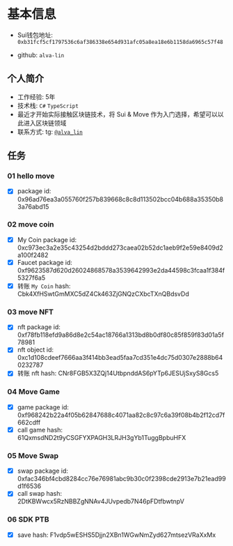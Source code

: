 # 基本信息

- Sui钱包地址: `0xb31fcf5cf1797536c6af386338e654d931afc05a8ea18e6b1158da6965c57f48`

- github: `alva-lin`

## 个人简介

- 工作经验: 5年
- 技术栈: `C#` `TypeScript`
- 最近才开始实际接触区块链技术，将 Sui & Move 作为入门选择，希望可以以此进入区块链领域
- 联系方式: tg: [`@alva_lin`](https://t.me/alva_lin)

## 任务

### 01 hello move

- [x] package id: 0x96ad76ea3a055760f257b839668c8c8d113502bcc04b688a35350b83a76abd15

### 02 move coin

- [x] My Coin package id: 0xc973ec3a2e35c43254d2bddd273caea02b52dc1aeb9f2e59e8409d2a100f2482
- [x] Faucet package id: 0xf9623587d620d26024868578a3539642993e2da44598c3fcaa1f384f5327f6a5
- [x] 转账 `My Coin` hash: Cbk4XfHSwtGmMXC5dZ4Ck463ZjGNQzCXbcTXnQBdsvDd

### 03 move NFT

- [x] nft package id: 0xf78fb118efd9a86d8e2c54ac18766a1313bd8b0df80c85f859f83d01a5f78981
- [x] nft object id: 0xc1d108cdeef7666aa3f414bb3ead5faa7cd351e4dc75d0307e2888b640232787
- [x] 转账 nft hash: CNr8FGB5X3ZQj14UtbpnddAS6pYTp6JESUjSxyS8Gcs5

### 04 Move Game

- [x] game package id: 0xf968242b22a4f05b62847688c4071aa82c8c97c6a39f08b4b2f12cd7f662cdff
- [x] call game hash: 61QxmsdND2t9yCSGFYXPAGH3LRJH3gYb1TuggBpbuHFX

### 05 Move Swap

- [x] swap package id: 0xfac346bf4cbd8284cc76e76981abc9b30c0f2398cde2913e7b21ead99d1f6536
- [x] call swap hash: 2DtKBWwcx5RzNBBZgNNAv4JUvpedb7N46pFDtfbwtnpV

### 06 SDK PTB

- [x] save hash: F1vdp5wESHS5Djjn2XBn1WGwNmZyd627mtsezVRaXxMx
